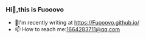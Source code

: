 ### Hi👋,this is Fuooovo

- 🌱I'm recently writing at https://Fuooovo.github.io/
- 📫 How to reach me:1664283711@qq.com

<!--
**Fuooovo/Fuooovo** is a ✨ _special_ ✨ repository because its `README.md` (this file) appears on your GitHub profile.

Here are some ideas to get you started:

- 🔭 I’m currently working on ...
- 🌱 I’m currently learning ...
- 👯 I’m looking to collaborate on ...
- 🤔 I’m looking for help with ...
- 💬 Ask me about ...
- 📫 How to reach me: ...
- 😄 Pronouns: ...
- ⚡ Fun fact: ...
-->
